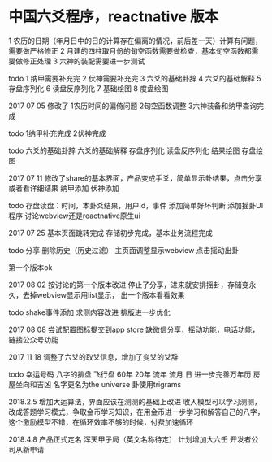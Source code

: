 # 中国六爻程序，reactnative 版本
1 农历的日期（年月日中的日的计算存在偏离的情况，前后差一天）计算有问题，需要做严格修正 2 月建的四柱取月份的旬空函数需要做检查，基本旬空函数都需要做修正处理 3 六神的装配需要进一步测试

todo 1 纳甲需要补充完 2 伏神需要补充完 3 六爻的基础卦辞 4 六爻的基础解释 5 存盘序列化 6 读盘反序列化 7 基础绘图 8 度盘绘图

2017 07 05 修改了 1农历时间的偏倚问题 2旬空函数调整 3六神装备和纳甲查询完成

todo 1纳甲补充完成 2伏神完成

todo 六爻的基础卦辞 六爻的基础解释 存盘序列化 读盘反序列化 结果绘图 存盘绘图

2017 07 11 修改了share的基本界面，产品变成手爻，简单显示卦结果，点击分享或者看详细结果 纳甲添加 伏神添加

todo 存盘读盘：时间，本卦爻结果，用户id，事件 添加简单好坏判断 添加摇卦UI程序 讨论webview还是reactnative原生ui

2017 07 25 基本页面跳转完成 存储初步完成，基本业务流程完成

todo 分享 删除历史（历史过滤） 主页面调整显示webview 点击摇动出卦

第一个版本ok

2017 08 02 按讨论的第一个版本改进 停止了分享，进来就安排摇卦，存储变永久，去掉webview显示用list显示， 出一个版本看看效果

todo shake事件添加 求测内容改进 排版进一步优化

2017 08 08 尝试配置图标提交到app store 缺微信分享，摇动功能，电话功能，链接公众号功能

2017 11 18 调整了六爻的取爻信息，增加了变爻的爻辞

todo 幸运号码 八字的排盘 飞行盘 60年 20年 流年 流月 日 进一步完善万年历 房屋坐向和吉凶 名字更名为the universe 卦使用trigrams

2018.2.5 增加大运算法，界面应该在测测的基础上改进 收入模型可以学习测测，改成答题学习模式，争取金币学习知识，在用金币进一步学习和解答自己的八字，这个激励模型不错，在循环效率不够的时候，付费加速循环

2018.4.8 
产品正式定名 浑天甲子局（英文名称待定）
计划增加大六壬
开发者公司从新申请

